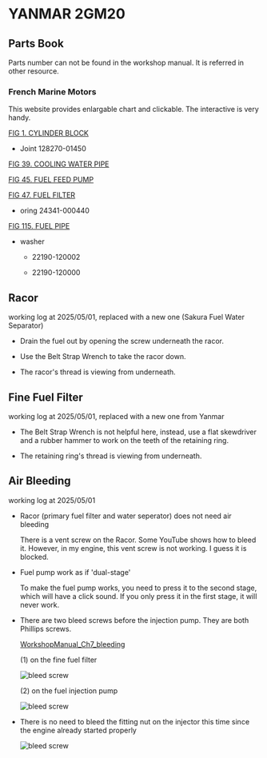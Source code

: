 # YANMAR 2GM20 

## Parts Book

Parts number can not be found in the workshop manual. It is referred in other resource.

### French Marine Motors

This website provides enlargable chart and clickable. The interactive is very handy.

[FIG 1. CYLINDER BLOCK](https://yanmarshop.com/en-GB/catalog/all/servicebom/yanmardata-845935/yanmar-marine-marine-main-engine-small-gm-series-2gm20-fig-1-cylinder-block)

* Joint 128270-01450

[FIG 39. COOLING WATER PIPE](https://yanmarshop.com/en-GB/catalog/all/servicebom/yanmardata-846239/yanmar-marine-marine-main-engine-small-gm-series-2gm20-fig-39-cooling-water-pipe)

[FIG 45. FUEL FEED PUMP](https://yanmarshop.com/en-GB/catalog/all/servicebom/yanmardata-846288/yanmar-marine-marine-main-engine-small-gm-series-2gm20-fig-45-fuel-feed-pump)

[FIG 47. FUEL FILTER](https://yanmarshop.com/en-GB/catalog/all/servicebom/yanmardata-846308/yanmar-marine-marine-main-engine-small-gm-series-2gm20-fig-47-fuel-filter)

* oring 24341-000440

[FIG 115. FUEL PIPE](https://yanmarshop.com/en-GB/catalog/all/servicebom/yanmardata-846350/yanmar-marine-marine-main-engine-small-gm-series-2gm20-fig-115-51afuel-pipefrom-1997-09)

* washer

  * 22190-120002
  
  * 22190-120000

## Racor

working log at 2025/05/01, replaced with a new one (Sakura Fuel Water Separator)

* Drain the fuel out by opening the screw underneath the racor.

* Use the Belt Strap Wrench to take the racor down.

* The racor's thread is viewing from underneath.

## Fine Fuel Filter

working log at 2025/05/01, replaced with a new one from Yanmar

* The Belt Strap Wrench is not helpful here, instead, use a flat skewdriver and a rubber hammer to work on the teeth of the retaining ring.

* The retaining ring's thread is viewing from underneath.

## Air Bleeding

working log at 2025/05/01

  * Racor (primary fuel filter and water seperator) does not need air bleeding
    
    There is a vent screw on the Racor. Some YouTube shows how to bleed it. However, in my engine, this vent screw is not working. I guess it is blocked.

  * Fuel pump work as if 'dual-stage'

    To make the fuel pump works, you need to press it to the second stage, which will have a click sound. If you only press it in the first stage, it will never work.

  * There are two bleed screws before the injection pump. They are both Phillips screws.
 
    [WorkshopManual_Ch7_bleeding](yanmar2GM20/WorkshopManual_Ch7_bleeding.pdf)

    (1) on the fine fuel filter
 
    ![bleed screw](WorkshopManual_Ch7_bleeding_pic10.png)

    (2) on the fuel injection pump

    ![bleed screw](WorkshopManual_Ch7_bleeding_pic11.png)

  * There is no need to bleed the fitting nut on the injector this time since the engine already started properly
 
    ![bleed screw](WorkshopManual_Ch7_bleeding_pic12.png)
 
     
      

